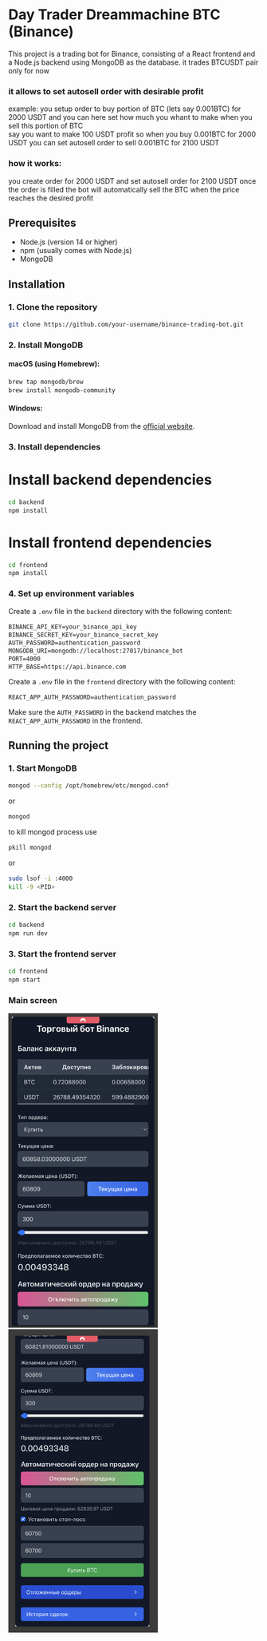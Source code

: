 # Day Trader Dreammachine BTC (Binance)

This project is a trading bot for Binance, consisting of a React frontend and a Node.js backend using MongoDB as the database.
it trades BTCUSDT pair only for now </br>
### it allows to set autosell order with desirable profit
example: you setup order to buy portion of BTC (lets say 0.001BTC) for 2000 USDT and you can here set how much you whant to make when you sell this portion of BTC</br> say you want to make 100 USDT profit so when you buy 0.001BTC for 2000 USDT you can set autosell order to sell 0.001BTC for 2100 USDT
### how it works:
you create order for 2000 USDT and set autosell order for 2100 USDT
once the order is filled the bot will automatically sell the BTC when the price reaches the desired profit

## Prerequisites

- Node.js (version 14 or higher)
- npm (usually comes with Node.js)
- MongoDB

## Installation

### 1. Clone the repository

```bash
git clone https://github.com/your-username/binance-trading-bot.git
```

### 2. Install MongoDB

#### macOS (using Homebrew):

```bash
brew tap mongodb/brew
brew install mongodb-community
```

#### Windows:

Download and install MongoDB from the [official website](https://www.mongodb.com/try/download/community).

### 3. Install dependencies


# Install backend dependencies

```bash
cd backend
npm install
```

# Install frontend dependencies

```bash
cd frontend
npm install
```



### 4. Set up environment variables

Create a `.env` file in the `backend` directory with the following content:

```
BINANCE_API_KEY=your_binance_api_key
BINANCE_SECRET_KEY=your_binance_secret_key
AUTH_PASSWORD=authentication_password
MONGODB_URI=mongodb://localhost:27017/binance_bot
PORT=4000
HTTP_BASE=https://api.binance.com
```

Create a `.env` file in the `frontend` directory with the following content:

```
REACT_APP_AUTH_PASSWORD=authentication_password
```

Make sure the `AUTH_PASSWORD` in the backend matches the `REACT_APP_AUTH_PASSWORD` in the frontend.


## Running the project

### 1. Start MongoDB

```bash
mongod --config /opt/homebrew/etc/mongod.conf
```

or 

```bash
mongod
```
to kill mongod process use 
```bash
pkill mongod
```
or 
```bash
sudo lsof -i :4000
kill -9 <PID>
```

### 2. Start the backend server

```bash
cd backend
npm run dev
```

### 3. Start the frontend server

```bash
cd frontend
npm start
```

### Main screen<br>

<img src="frontend/assets/screenshot.png" alt="Главный экран приложения" width="300">
<img src="frontend/assets/screenshot2.png" alt="Главный экран приложения" width="300">
